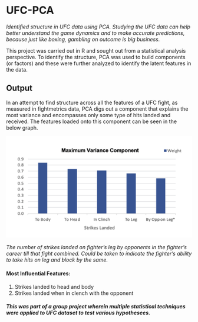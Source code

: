 # UFC-PCA
*Identified structure in UFC data using PCA. Studying the UFC data can help better understand the game dynamics and to make accurate predictions, because just like boxing, gambling on outcome is big business.*

This project was carried out in R and sought out from a statistical analysis perspective. To identify the structure, PCA was used to build components (or factors) and these were further analyzed to identify the latent features in the data.

## Output
In an attempt to find structure across all the features of a UFC fight, as measured in fightmetrics data, PCA digs out a component that explains the most variance and encompasses only some type of hits landed and received. The features loaded onto this component can be seen in the below graph.

![Component 1 Weights](https://github.com/harshbaberwal21/UFC-PCA/blob/ee6b09f7b18d5da3c2ef1e3a9434a13160789805/Comp1%20Weights.png)

*The number of strikes landed on fighter’s leg by opponents in the fighter’s career till that fight combined. Could be taken to indicate the fighter’s ability to take hits on leg and block by the same.*

#### Most Influential Features:
1. Strikes landed  to head and body 
2. Strikes landed  when in clench with the opponent




##### This was part of a group project wherein multiple statistical techniques were applied to UFC dataset to test various hypothesees.
